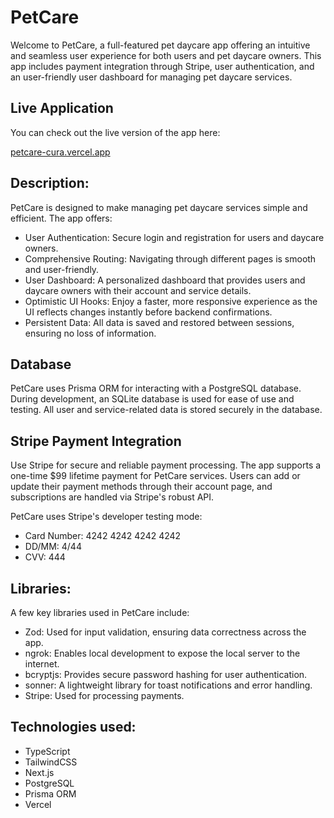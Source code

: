# PetCare
Welcome to PetCare, a full-featured pet daycare app offering an intuitive and seamless user experience for both users and pet daycare owners. This app includes payment integration through Stripe, user authentication, and an user-friendly user dashboard for managing pet daycare services.

## Live Application

You can check out the live version of the app here:

[petcare-cura.vercel.app](https://petcare-cura.vercel.app)

## Description:
PetCare is designed to make managing pet daycare services simple and efficient. The app offers:

- User Authentication: Secure login and registration for users and daycare owners.
- Comprehensive Routing: Navigating through different pages is smooth and user-friendly.
- User Dashboard: A personalized dashboard that provides users and daycare owners with their account and service details.
- Optimistic UI Hooks: Enjoy a faster, more responsive experience as the UI reflects changes instantly before backend confirmations.
- Persistent Data: All data is saved and restored between sessions, ensuring no loss of information.

## Database

PetCare uses Prisma ORM for interacting with a PostgreSQL database. During development, an SQLite database is used for ease of use and testing. All user and service-related data is stored securely in the database.

## Stripe Payment Integration

Use Stripe for secure and reliable payment processing. The app supports a one-time $99 lifetime payment for PetCare services. Users can add or update their payment methods through their account page, and subscriptions are handled via Stripe's robust API.

PetCare uses Stripe's developer testing mode:
- Card Number: 4242 4242 4242 4242
- DD/MM: 4/44
- CVV: 444

## Libraries:
A few key libraries used in PetCare include:

- Zod: Used for input validation, ensuring data correctness across the app.
- ngrok: Enables local development to expose the local server to the internet.
- bcryptjs: Provides secure password hashing for user authentication.
- sonner: A lightweight library for toast notifications and error handling.
- Stripe: Used for processing payments.

## Technologies used:
- TypeScript
- TailwindCSS
- Next.js
- PostgreSQL
- Prisma ORM
- Vercel



